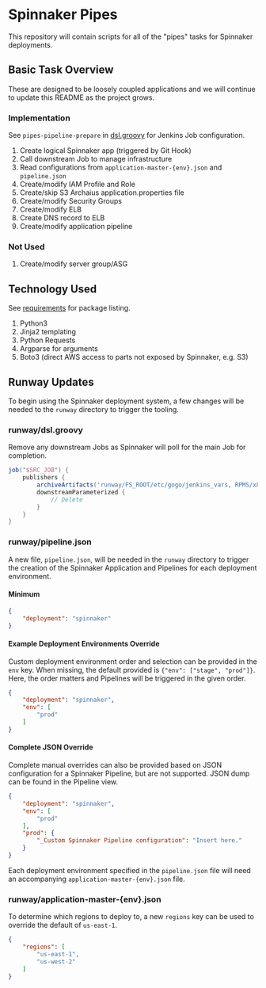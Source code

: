 # Spinnaker Pipes

This repository will contain scripts for all of the "pipes" tasks for Spinnaker
deployments.

## Basic Task Overview

These are designed to be loosely coupled applications and we will continue to
update this README as the project grows.

### Implementation

See `pipes-pipeline-prepare` in [dsl.groovy](runway/dsl.groovy) for Jenkins Job
configuration.

1. Create logical Spinnaker app (triggered by Git Hook)
1. Call downstream Job to manage infrastructure
1. Read configurations from `application-master-{env}.json` and `pipeline.json`
1. Create/modify IAM Profile and Role
1. Create/skip S3 Archaius application.properties file
1. Create/modify Security Groups
1. Create/modify ELB
1. Create DNS record to ELB
1. Create/modify application pipeline

### Not Used

1. Create/modify server group/ASG

## Technology Used

See [requirements](requirements.txt) for package listing.

1. Python3
1. Jinja2 templating
1. Python Requests
1. Argparse for arguments
1. Boto3 (direct AWS access to parts not exposed by Spinnaker, e.g. S3)

## Runway Updates

To begin using the Spinnaker deployment system, a few changes will be needed to
the `runway` directory to trigger the tooling.

### runway/dsl.groovy

Remove any downstream Jobs as Spinnaker will poll for the main Job for
completion.

```groovy
job("$SRC_JOB") {
    publishers {
        archiveArtifacts('runway/FS_ROOT/etc/gogo/jenkins_vars, RPMS/x86_64/*.rpm')
        downstreamParameterized {
            // Delete
        }
    }
}
```

### runway/pipeline.json

A new file, `pipeline.json`, will be needed in the `runway` directory to trigger
the creation of the Spinnaker Application and Pipelines for each deployment
environment.

#### Minimum

```json
{
    "deployment": "spinnaker"
}
```

#### Example Deployment Environments Override

Custom deployment environment order and selection can be provided in the `env`
key. When missing, the default provided is `{"env": ["stage", "prod"]}`. Here,
the order matters and Pipelines will be triggered in the given order.

```json
{
    "deployment": "spinnaker",
    "env": [
        "prod"
    ]
}
```

#### Complete JSON Override

Complete manual overrides can also be provided based on JSON configuration for a
Spinnaker Pipeline, but are not supported. JSON dump can be found in the
Pipeline view.

```json
{
    "deployment": "spinnaker",
    "env": [
        "prod"
    ],
    "prod": {
        "_Custom Spinnaker Pipeline configuration": "Insert here."
    }
}
```

Each deployment environment specified in the `pipeline.json` file will need an
accompanying `application-master-{env}.json` file.

### runway/application-master-{env}.json

To determine which regions to deploy to, a new `regions` key can be used to
override the default of `us-east-1`.

```json
{
    "regions": [
        "us-east-1",
        "us-west-2"
    ]
}
```
